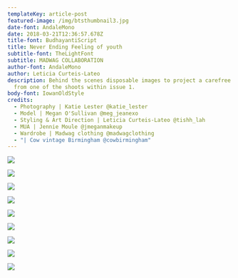 ```yaml
---
templateKey: article-post
featured-image: /img/btsthumbnail3.jpg
date-font: AndaleMono
date: 2018-03-21T12:36:57.678Z
title-font: BudhayantiScript
title: Never Ending Feeling of youth
subtitle-font: TheLightFont
subtitle: MADWAG COLLABORATION
author-font: AndaleMono
author: Leticia Curteis-Lateo
description: Behind the scenes disposable images to project a carefree attitude
  from one of the shoots within issue 1.
body-font: IowanOldStyle
credits:
  - Photography | Katie Lester @katie_lester
  - Model | Megan O'Sullivan @meg_jeanexo
  - Styling & Art Direction | Leticia Curteis-Lateo @tishh_lah
  - MUA | Jennie Moule @jmeganmakeup
  - Wardrobe | Madwag clothing @madwagclothing
  - "| Cow vintage Birmingham @cowbirmingham"
---
```

![](/img/madwag15.jpg)

![](/img/madwag14.jpg)

![](/img/madwag10.jpg)

![](/img/madwag13.jpg)

![](/img/madwag17.jpg)

![](/img/madwag11.jpg)

![](/img/madwag12.jpg)

![](/img/madwag16.jpg)

![](/img/madwag18.jpg)